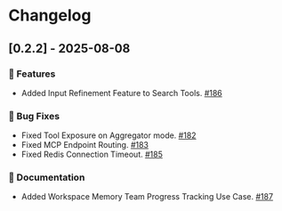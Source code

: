 # Changelog

## [0.2.2] - 2025-08-08

### 🚀 Features
- Added Input Refinement Feature to Search Tools. [#186](https://github.com/campfirein/cipher/pull/186)

### 🐛 Bug Fixes
- Fixed Tool Exposure on Aggregator mode. [#182](https://github.com/campfirein/cipher/pull/182)
- Fixed MCP Endpoint Routing. [#183](https://github.com/campfirein/cipher/pull/183)
- Fixed Redis Connection Timeout. [#185](https://github.com/campfirein/cipher/pull/185)

### 📝 Documentation
- Added Workspace Memory Team Progress Tracking Use Case. [#187](https://github.com/campfirein/cipher/pull/187)
